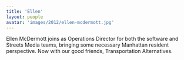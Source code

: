 ```yaml
---
title: 'Ellen'
layout: people
avatar: 'images/2012/ellen-mcdermott.jpg'
---
```


Ellen McDermott joins as Operations Director for both the software and Streets Media teams, bringing some necessary Manhattan resident perspective. Now with our good friends, Transportation Alternatives.